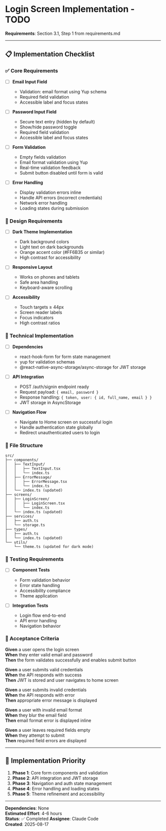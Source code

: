 # Login Screen Implementation - TODO

**Requirements**: Section 3.1, Step 1 from requirements.md

---

## 📋 Implementation Checklist

### ✅ Core Requirements
- [ ] **Email Input Field**
  - Validation: email format using Yup schema
  - Required field validation
  - Accessible label and focus states
  
- [ ] **Password Input Field** 
  - Secure text entry (hidden by default)
  - Show/hide password toggle
  - Required field validation
  - Accessible label and focus states

- [ ] **Form Validation**
  - Empty fields validation
  - Email format validation using Yup
  - Real-time validation feedback
  - Submit button disabled until form is valid

- [ ] **Error Handling**
  - Display validation errors inline
  - Handle API errors (incorrect credentials)
  - Network error handling
  - Loading states during submission

### 🎨 Design Requirements

- [ ] **Dark Theme Implementation**
  - Dark background colors
  - Light text on dark backgrounds
  - Orange accent color (#FF6B35 or similar)
  - High contrast for accessibility

- [ ] **Responsive Layout**
  - Works on phones and tablets
  - Safe area handling
  - Keyboard-aware scrolling

- [ ] **Accessibility**
  - Touch targets ≥ 44px
  - Screen reader labels
  - Focus indicators
  - High contrast ratios

### 🔧 Technical Implementation

- [ ] **Dependencies**
  - react-hook-form for form state management
  - yup for validation schemas
  - @react-native-async-storage/async-storage for JWT storage

- [ ] **API Integration**
  - POST /auth/signin endpoint ready
  - Request payload: `{ email, password }`
  - Response handling: `{ token, user: { id, full_name, email } }`
  - JWT storage in AsyncStorage

- [ ] **Navigation Flow**
  - Navigate to Home screen on successful login
  - Handle authentication state globally
  - Redirect unauthenticated users to login

### 📁 File Structure

```
src/
├── components/
│   ├── TextInput/
│   │   ├── TextInput.tsx
│   │   └── index.ts
│   ├── ErrorMessage/
│   │   ├── ErrorMessage.tsx
│   │   └── index.ts
│   └── index.ts (updated)
├── screens/
│   ├── LoginScreen/
│   │   ├── LoginScreen.tsx
│   │   └── index.ts
│   └── index.ts (updated)
├── services/
│   ├── auth.ts
│   └── storage.ts
├── types/
│   ├── auth.ts
│   └── index.ts (updated)
└── utils/
    └── theme.ts (updated for dark mode)
```

### 🧪 Testing Requirements

- [ ] **Component Tests**
  - Form validation behavior
  - Error state handling
  - Accessibility compliance
  - Theme application

- [ ] **Integration Tests**
  - Login flow end-to-end
  - API error handling
  - Navigation behavior

### 🎯 Acceptance Criteria

**Given** a user opens the login screen  
**When** they enter valid email and password  
**Then** the form validates successfully and enables submit button

**Given** a user submits valid credentials  
**When** the API responds with success  
**Then** JWT is stored and user navigates to home screen

**Given** a user submits invalid credentials  
**When** the API responds with error  
**Then** appropriate error message is displayed

**Given** a user with invalid email format  
**When** they blur the email field  
**Then** email format error is displayed inline

**Given** a user leaves required fields empty  
**When** they attempt to submit  
**Then** required field errors are displayed

---

## 🚀 Implementation Priority

1. **Phase 1**: Core form components and validation
2. **Phase 2**: API integration and JWT storage  
3. **Phase 3**: Navigation and auth state management
4. **Phase 4**: Error handling and loading states
5. **Phase 5**: Theme refinement and accessibility

---

**Dependencies**: None  
**Estimated Effort**: 4-6 hours  
**Status**: ✅ Completed 
**Assignee**: Claude Code  
**Created**: 2025-08-17